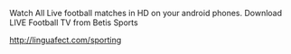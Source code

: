 Watch All Live football matches in HD on your android phones. Download LIVE Football TV from Betis Sports 

http://linguafect.com/sporting
